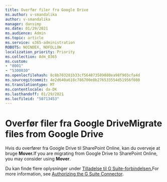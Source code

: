 ```yaml
---
title: Overfør filer fra Google Drive
ms.author: v-smandalika
author: v-smandalika
manager: dansimp
ms.date: 01/29/2021
ms.audience: Admin
ms.topic: article
ms.service: o365-administration
ROBOTS: NOINDEX, NOFOLLOW
localization_priority: Priority
ms.collection: Adm_O365
ms.custom:
- "8001"
- "5300030"
ms.openlocfilehash: 8c8b703281b33cf564873509080ea98f903cfa4d
ms.sourcegitcommit: 4e2d640a618c786700e8b276533554d51956f080
ms.translationtype: MT
ms.contentlocale: da-DK
ms.lasthandoff: 01/29/2021
ms.locfileid: "50713453"
---
```

# <a name="migrate-files-from-google-drive"></a><span data-ttu-id="60e92-102">Overfør filer fra Google Drive</span><span class="sxs-lookup"><span data-stu-id="60e92-102">Migrate files from Google Drive</span></span>

<span data-ttu-id="60e92-103">Hvis du overfører fra Google Drive til SharePoint Online, kan du overveje at bruge **Mover.**</span><span class="sxs-lookup"><span data-stu-id="60e92-103">If you are migrating from Google Drive to SharePoint Online, you may consider using **Mover**.</span></span>

<span data-ttu-id="60e92-104">Du kan finde flere oplysninger under [Tilladelse til G Suite-forbindelsen.](https://docs.microsoft.com/sharepointmigration/mover-gsuite)</span><span class="sxs-lookup"><span data-stu-id="60e92-104">For more information, see [Authorizing the G Suite Connector](https://docs.microsoft.com/sharepointmigration/mover-gsuite).</span></span>
